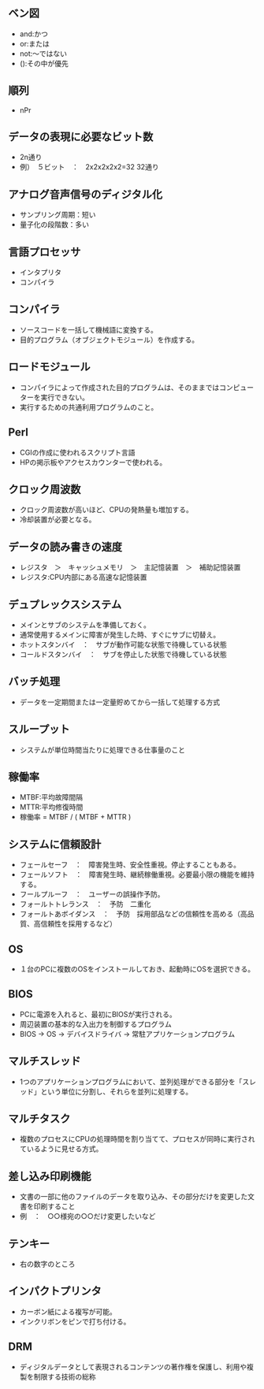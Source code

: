 ## ベン図
- and:かつ
- or:または
- not:〜ではない
- ():その中が優先

## 順列
- nPr

## データの表現に必要なビット数
- 2n通り
- 例）　５ビット　：　2x2x2x2x2=32 32通り

## アナログ音声信号のディジタル化
- サンプリング周期：短い
- 量子化の段階数：多い

## 言語プロセッサ
- インタプリタ
- コンパイラ

## コンパイラ
- ソースコードを一括して機械語に変換する。
- 目的プログラム（オブジェクトモジュール）を作成する。

## ロードモジュール
- コンパイラによって作成された目的プログラムは、そのままではコンピューターを実行できない。
- 実行するための共通利用プログラムのこと。

## Perl
- CGIの作成に使われるスクリプト言語
- HPの掲示板やアクセスカウンターで使われる。

## クロック周波数
- クロック周波数が高いほど、CPUの発熱量も増加する。
- 冷却装置が必要となる。

## データの読み書きの速度
- レジスタ　＞　キャッシュメモリ　＞　主記憶装置　＞　補助記憶装置
- レジスタ:CPU内部にある高速な記憶装置

## デュプレックスシステム
- メインとサブのシステムを準備しておく。
- 通常使用するメインに障害が発生した時、すぐにサブに切替え。
- ホットスタンバイ　：　サブが動作可能な状態で待機している状態
- コールドスタンバイ　：　サブを停止した状態で待機している状態

## バッチ処理
- データを一定期間または一定量貯めてから一括して処理する方式

## スループット
- システムが単位時間当たりに処理できる仕事量のこと

## 稼働率
- MTBF:平均故障間隔
- MTTR:平均修復時間
- 稼働率 = MTBF / ( MTBF + MTTR )

## システムに信頼設計
- フェールセーフ　：　障害発生時、安全性重視。停止することもある。
- フェールソフト　：　障害発生時、継続稼働重視。必要最小限の機能を維持する。
- フールプルーフ　：　ユーザーの誤操作予防。
- フォールトトレランス　：　予防　二重化
- フォールトあボイダンス　：　予防　採用部品などの信頼性を高める（高品質、高信頼性を採用するなど）

## OS
- １台のPCに複数のOSをインストールしておき、起動時にOSを選択できる。

## BIOS
- PCに電源を入れると、最初にBIOSが実行される。
- 周辺装置の基本的な入出力を制御するプログラム
- BIOS → OS → デバイスドライバ → 常駐アプリケーションプログラム

## マルチスレッド
- 1つのアプリケーションプログラムにおいて、並列処理ができる部分を「スレッド」という単位に分割し、それらを並列に処理する。

## マルチタスク
- 複数のプロセスにCPUの処理時間を割り当てて、プロセスが同時に実行されているように見せる方式。

## 差し込み印刷機能
- 文書の一部に他のファイルのデータを取り込み、その部分だけを変更した文書を印刷すること
- 例　：　○○様宛の○○だけ変更したいなど

## テンキー
- 右の数字のところ

## インパクトプリンタ
- カーボン紙による複写が可能。
- インクリボンをピンで打ち付ける。

## DRM
- ディジタルデータとして表現されるコンテンツの著作権を保護し、利用や複製を制限する技術の総称
